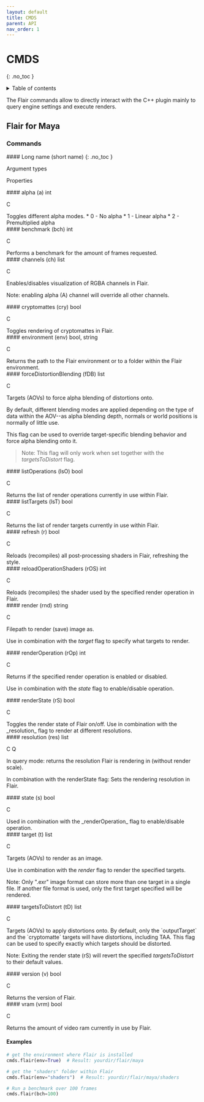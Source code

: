 ```yaml
---
layout: default
title: CMDS
parent: API
nav_order: 1
---
```


# CMDS
{: .no_toc }

<details close markdown="block">
  <summary>
    Table of contents
  </summary>
  {: .text-delta }
1. TOC
{:toc}
</details>

The Flair commands allow to directly interact with the C++ plugin mainly to query engine settings and execute renders.

## Flair for Maya
### Commands
<div class="api-cmds" markdown="1">
<div class="maya-api-flag api-header" markdown="1">
#### Long name (short name)
{: .no_toc }

Argument types

Properties
</div>


<div class="maya-api-flag" markdown="1">
#### alpha  (a)  
int

C
</div>
Toggles different alpha modes.  
* 0 - No alpha
* 1 - Linear alpha
* 2 - Premultiplied alpha


<div class="maya-api-flag" markdown="1">
#### benchmark (bch)
int

C
</div>
Performs a benchmark for the amount of frames requested.


<div class="maya-api-flag" markdown="1">
#### channels (ch)
list

C
</div>
Enables/disables visualization of RGBA channels in Flair. 

Note: enabling alpha (A) channel will override all other channels.


<div class="maya-api-flag" markdown="1">
#### cryptomattes (cry)
bool

C
</div>
Toggles rendering of cryptomattes in Flair.


<div class="maya-api-flag" markdown="1">
#### environment (env)
bool, string

C
</div>
Returns the path to the Flair environment or to a folder within the Flair environment.


<div class="maya-api-flag" markdown="1">
#### forceDistortionBlending (fDB)
list

C
</div>
Targets (AOVs) to force alpha blending of distortions onto.

By default, different blending modes are applied depending on the type of data within the AOV--as alpha blending depth, normals or world positions is normally of little use.

This flag can be used to override target-specific blending behavior and force alpha blending onto it. 

> Note: This flag will only work when set together with the _targetsToDistort_ flag.


<div class="maya-api-flag" markdown="1">
#### listOperations (lsO)
bool

C
</div>
Returns the list of render operations currently in use within Flair.


<div class="maya-api-flag" markdown="1">
#### listTargets (lsT)
bool

C
</div>
Returns the list of render targets currently in use within Flair.


<div class="maya-api-flag" markdown="1">
#### refresh (r)
bool

C
</div>
Reloads (recompiles) all post-processing shaders in Flair, refreshing the style.


<div class="maya-api-flag" markdown="1">
#### reloadOperationShaders (rOS)
int

C
</div>
Reloads (recompiles) the shader used by the specified render operation in Flair.


<div class="maya-api-flag" markdown="1">
#### render (rnd)
string

C
</div>
Filepath to render (save) image as.

Use in combination with the _target_ flag to specify what targets to render. 


<div class="maya-api-flag" markdown="1">
#### renderOperation (rOp)
int

C
</div>
Returns if the specified render operation is enabled or disabled.

Use in combination with the _state_ flag to enable/disable operation. 


<div class="maya-api-flag" markdown="1">
#### renderState (rS)
bool

C
</div>
Toggles the render state of Flair on/off.  
Use in combination with the _resolution_ flag to render at different resolutions. 


<div class="maya-api-flag" markdown="1">
#### resolution (res)
list

C Q
</div>
In query mode: returns the resolution Flair is rendering in (without render scale).

In combination with the renderState flag: Sets the rendering resolution in Flair.


<div class="maya-api-flag" markdown="1">
#### state (s)
bool

C
</div>
Used in combination with the _renderOperation_ flag to enable/disable operation.


<div class="maya-api-flag" markdown="1">
#### target (t)
list

C
</div>
Targets (AOVs) to render as an image.

Use in combination with the _render_ flag to render the specified targets. 

Note: Only ".exr" image format can store more than one target in a single file. If another file format is used, only the first target specified will be rendered.


<div class="maya-api-flag" markdown="1">
#### targetsToDistort (tD)
list

C
</div>
Targets (AOVs) to apply distortions onto. By default, only the `outputTarget` and the `cryptomatte` targets will have distortions, including TAA. 
This flag can be used to specify exactly which targets should be distorted.

Note: Exiting the render state (rS) will revert the specified _targetsToDistort_ to their default values.


<div class="maya-api-flag" markdown="1">
#### version (v)
bool

C
</div>
Returns the version of Flair.


<div class="maya-api-flag" markdown="1">
#### vram (vrm)
bool

C
</div>
Returns the amount of video ram currently in use by Flair.


</div>

#### Examples
``` python
# get the environment where Flair is installed
cmds.flair(env=True)  # Result: yourdir/flair/maya

# get the "shaders" folder within Flair
cmds.flair(env="shaders")  # Result: yourdir/flair/maya/shaders

# Run a benchmark over 100 frames
cmds.flair(bch=100)
```
